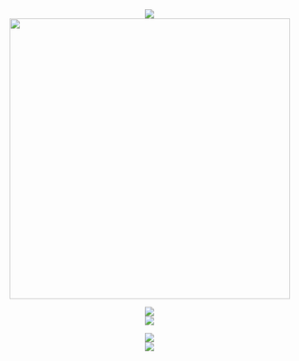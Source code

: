 <div align="center">
    <a align="center" href="https://github.com/FernandoBade/">
        <img src="https://readme-typing-svg.herokuapp.com?font=Montserrat&weight=700&size=24&duration=3000&pause=500&color=006aff&center=true&random=false&width=500&height=60&lines=Associate+product+manager+by+day+👨‍💻;Coding+enthusiast+by+night+🚀;Gamer+and+series+addict+in+between+🎮">
    </a>
</div>

<div align="center">
    <img src="https://miro.medium.com/v2/resize:fit:2000/0*eIhVp0KXrXSSHORN.gif" width=495>
</div>

<p></p>
<div align="center">
    <a align="center" href="https://github.com/FernandoBade/">
        <img src="https://readme-typing-svg.herokuapp.com?font=Montserrat&weight=700&size=24&duration=1000&pause=500000&color=006aff&center=true&random=false&width=500&height=60&lines=My+ongoing+project+for+2025+🔥">
    </a>
</div>

<div align="center">
      <img align="center" src="https://github-readme-stats.vercel.app/api/pin/?username=fernandobade&repo=laurus-api&hide_border=true&show_owner=true&theme=transparent&card_width=495" />
</div>

<p></p>
<!-- <div align="center">
  <img  align="center" src="https://github-readme-streak-stats.herokuapp.com?user=fernandobade&theme=transparent&hide_border=true&mode=weekly" />
</div>
-->

<div align="center">
  <img  align="center" src="https://github-readme-stats-fernandobades-projects.vercel.app/api?username=fernandobade&show=prs_merged,prs_merged_percentage&theme=transparent&rank_icon=percentile&hide_border=true&include_all_commits=true&custom_title=General%20status&number_format=long&show_icons=true&card_width=495" />
</div>
  
<div align="center">
  <img  align="center" src="https://github-readme-stats-fernandobades-projects.vercel.app/api/wakatime?username=fernandobade&hide=binary,other,json,text,prolog,gdscript3,bash,xml,tsconfig&hide_border=true&layout=compact&custom_title=Learning%20path%20so%20far&card_width=450&langs_count=14&theme=transparent&card_width=495" />
</div>




<!--
<p align="center">
  <a href="https://skillicons.dev">
    <img src="https://skillicons.dev/icons?i=bootstrap,cs,css,cypress,dotnet,express,figma,git,github,html,js,jquery,md,mongodb,mysql,nextjs,nodejs,npm,postman,prisma,py,react,sass,tailwind,ts,visualstudio,vscode&perline=9" />
  </a>
</p>
-->

<!--
<div align="center">
  <img align="center" src="https://github-readme-stats.vercel.app/api/pin/?username=fernandobade&repo=stardewOS&hide_border=true&theme=dracula&card_width=495" />
</div>

<div align="center">
  <img align="center" src="https://github-readme-stats.vercel.app/api/pin/?username=fernandobade&repo=poke-ipsum&hide_border=true&theme=dracula&card_width=495" />
</div>

<div align="center">
  <img align="center" src="https://github-readme-stats.vercel.app/api/pin/?username=fernandobade&repo=laurus&hide_border=true&theme=dracula&card_width=495" />
</div>

<div align="center">
  <img align="center" src="https://github-readme-stats.vercel.app/api/pin/?username=fernandobade&repo=certified-tech-developer&hide_border=true&theme=dracula&card_width=495" />
</div>

<div align="center">
  <img align="center" src="https://github-readme-stats.vercel.app/api/pin/?username=fernandobade&repo=projeto-aluchefs&hide_border=true&theme=dracula&card_width=495" />
</div>

-->
